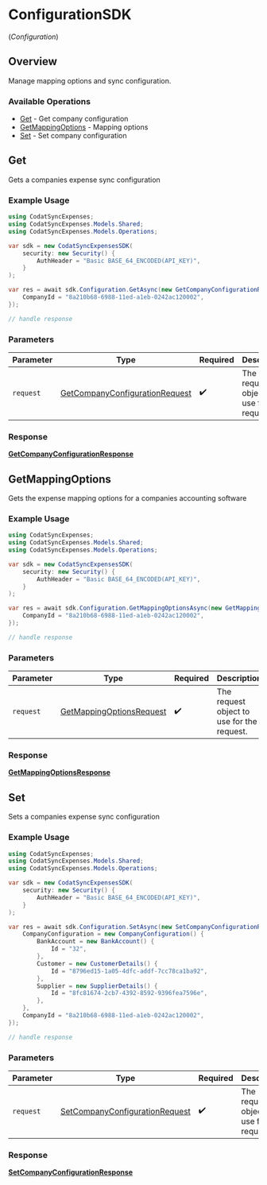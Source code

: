 # ConfigurationSDK
(*Configuration*)

## Overview

Manage mapping options and sync configuration.

### Available Operations

* [Get](#get) - Get company configuration
* [GetMappingOptions](#getmappingoptions) - Mapping options
* [Set](#set) - Set company configuration

## Get

Gets a companies expense sync configuration

### Example Usage

```csharp
using CodatSyncExpenses;
using CodatSyncExpenses.Models.Shared;
using CodatSyncExpenses.Models.Operations;

var sdk = new CodatSyncExpensesSDK(
    security: new Security() {
        AuthHeader = "Basic BASE_64_ENCODED(API_KEY)",
    }
);

var res = await sdk.Configuration.GetAsync(new GetCompanyConfigurationRequest() {
    CompanyId = "8a210b68-6988-11ed-a1eb-0242ac120002",
});

// handle response
```

### Parameters

| Parameter                                                                                   | Type                                                                                        | Required                                                                                    | Description                                                                                 |
| ------------------------------------------------------------------------------------------- | ------------------------------------------------------------------------------------------- | ------------------------------------------------------------------------------------------- | ------------------------------------------------------------------------------------------- |
| `request`                                                                                   | [GetCompanyConfigurationRequest](../../models/operations/GetCompanyConfigurationRequest.md) | :heavy_check_mark:                                                                          | The request object to use for the request.                                                  |


### Response

**[GetCompanyConfigurationResponse](../../models/operations/GetCompanyConfigurationResponse.md)**


## GetMappingOptions

Gets the expense mapping options for a companies accounting software

### Example Usage

```csharp
using CodatSyncExpenses;
using CodatSyncExpenses.Models.Shared;
using CodatSyncExpenses.Models.Operations;

var sdk = new CodatSyncExpensesSDK(
    security: new Security() {
        AuthHeader = "Basic BASE_64_ENCODED(API_KEY)",
    }
);

var res = await sdk.Configuration.GetMappingOptionsAsync(new GetMappingOptionsRequest() {
    CompanyId = "8a210b68-6988-11ed-a1eb-0242ac120002",
});

// handle response
```

### Parameters

| Parameter                                                                       | Type                                                                            | Required                                                                        | Description                                                                     |
| ------------------------------------------------------------------------------- | ------------------------------------------------------------------------------- | ------------------------------------------------------------------------------- | ------------------------------------------------------------------------------- |
| `request`                                                                       | [GetMappingOptionsRequest](../../models/operations/GetMappingOptionsRequest.md) | :heavy_check_mark:                                                              | The request object to use for the request.                                      |


### Response

**[GetMappingOptionsResponse](../../models/operations/GetMappingOptionsResponse.md)**


## Set

Sets a companies expense sync configuration

### Example Usage

```csharp
using CodatSyncExpenses;
using CodatSyncExpenses.Models.Shared;
using CodatSyncExpenses.Models.Operations;

var sdk = new CodatSyncExpensesSDK(
    security: new Security() {
        AuthHeader = "Basic BASE_64_ENCODED(API_KEY)",
    }
);

var res = await sdk.Configuration.SetAsync(new SetCompanyConfigurationRequest() {
    CompanyConfiguration = new CompanyConfiguration() {
        BankAccount = new BankAccount() {
            Id = "32",
        },
        Customer = new CustomerDetails() {
            Id = "8796ed15-1a05-4dfc-addf-7cc78ca1ba92",
        },
        Supplier = new SupplierDetails() {
            Id = "8fc81674-2cb7-4392-8592-9396fea7596e",
        },
    },
    CompanyId = "8a210b68-6988-11ed-a1eb-0242ac120002",
});

// handle response
```

### Parameters

| Parameter                                                                                   | Type                                                                                        | Required                                                                                    | Description                                                                                 |
| ------------------------------------------------------------------------------------------- | ------------------------------------------------------------------------------------------- | ------------------------------------------------------------------------------------------- | ------------------------------------------------------------------------------------------- |
| `request`                                                                                   | [SetCompanyConfigurationRequest](../../models/operations/SetCompanyConfigurationRequest.md) | :heavy_check_mark:                                                                          | The request object to use for the request.                                                  |


### Response

**[SetCompanyConfigurationResponse](../../models/operations/SetCompanyConfigurationResponse.md)**

